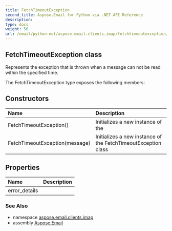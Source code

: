 ```yaml
---
title: FetchTimeoutException
second_title: Aspose.Email for Python via .NET API Reference
description: 
type: docs
weight: 50
url: /email/python-net/aspose.email.clients.imap/fetchtimeoutexception/
---
```


## FetchTimeoutException class

Represents the exception that is thrown when a message can not be read within the specified time.

The FetchTimeoutException type exposes the following members:
## Constructors
| Name | Description |
| :- | :- |
|FetchTimeoutException()|Initializes a new instance of the|
|FetchTimeoutException(message)|Initializes a new instance of the FetchTimeoutException class|
## Properties
| Name | Description |
| :- | :- |
|error_details|  |

### See Also

* namespace [aspose.email.clients.imap](/email/python-net/aspose.email.clients.imap/)
* assembly [Aspose.Email](/slides/python-net/)

